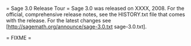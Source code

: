 = Sage 3.0 Release Tour =
Sage 3.0 was released on XXXX, 2008. For the official, comprehensive release notes, see the HISTORY.txt file that comes with the release. For the latest changes see [http://sagemath.org/announce/sage-3.0.txt sage-3.0.txt].

= FIXME =
